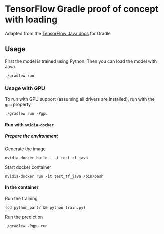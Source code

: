 # TensorFlow Gradle proof of concept with loading

Adapted from the [TensorFlow Java docs](https://www.tensorflow.org/install/install_java) for Gradle

## Usage

First the model is trained using Python.
Then you can load the model with Java.

```
./gradlew run
```

### Usage with GPU

To run with GPU support (assuming all drivers are installed), run with the `gpu` property
```
./gradlew run -Pgpu
```

#### Run with `nvidia-docker`
##### Prepare the environment
Generate the image
```
nvidia-docker build . -t test_tf_java
```

Start docker container
```
nvidia-docker run -it test_tf_java /bin/bash
```

#### In the container
Run the training
```
(cd python_part/ && python train.py)
```

Run the prediction
```
./gradlew -Pgpu run
```
